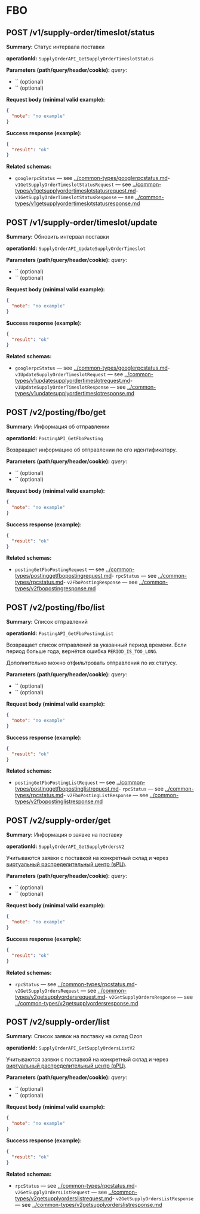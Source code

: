 # FBO

## POST /v1/supply-order/timeslot/status

**Summary:** Статус интервала поставки

**operationId:** `SupplyOrderAPI_GetSupplyOrderTimeslotStatus`

**Parameters (path/query/header/cookie):**
_query_:
- `` (optional)
- `` (optional)

**Request body (minimal valid example):**
```json
{
  "note": "no example"
}
```

**Success response (example):**
```json
{
  "result": "ok"
}
```

**Related schemas:**
- `googlerpcStatus` — see [../common-types/googlerpcstatus.md](../common-types/googlerpcstatus.md)- `v1GetSupplyOrderTimeslotStatusRequest` — see [../common-types/v1getsupplyordertimeslotstatusrequest.md](../common-types/v1getsupplyordertimeslotstatusrequest.md)- `v1GetSupplyOrderTimeslotStatusResponse` — see [../common-types/v1getsupplyordertimeslotstatusresponse.md](../common-types/v1getsupplyordertimeslotstatusresponse.md)
## POST /v1/supply-order/timeslot/update

**Summary:** Обновить интервал поставки

**operationId:** `SupplyOrderAPI_UpdateSupplyOrderTimeslot`

**Parameters (path/query/header/cookie):**
_query_:
- `` (optional)
- `` (optional)

**Request body (minimal valid example):**
```json
{
  "note": "no example"
}
```

**Success response (example):**
```json
{
  "result": "ok"
}
```

**Related schemas:**
- `googlerpcStatus` — see [../common-types/googlerpcstatus.md](../common-types/googlerpcstatus.md)- `v1UpdateSupplyOrderTimeslotRequest` — see [../common-types/v1updatesupplyordertimeslotrequest.md](../common-types/v1updatesupplyordertimeslotrequest.md)- `v1UpdateSupplyOrderTimeslotResponse` — see [../common-types/v1updatesupplyordertimeslotresponse.md](../common-types/v1updatesupplyordertimeslotresponse.md)
## POST /v2/posting/fbo/get

**Summary:** Информация об отправлении

**operationId:** `PostingAPI_GetFboPosting`

Возвращает информацию об отправлении по его идентификатору.

**Parameters (path/query/header/cookie):**
_query_:
- `` (optional)
- `` (optional)

**Request body (minimal valid example):**
```json
{
  "note": "no example"
}
```

**Success response (example):**
```json
{
  "result": "ok"
}
```

**Related schemas:**
- `postingGetFboPostingRequest` — see [../common-types/postinggetfbopostingrequest.md](../common-types/postinggetfbopostingrequest.md)- `rpcStatus` — see [../common-types/rpcstatus.md](../common-types/rpcstatus.md)- `v2FboPostingResponse` — see [../common-types/v2fbopostingresponse.md](../common-types/v2fbopostingresponse.md)
## POST /v2/posting/fbo/list

**Summary:** Список отправлений

**operationId:** `PostingAPI_GetFboPostingList`

Возвращает список отправлений за указанный период времени.
 Если период больше года, вернётся ошибка `PERIOD_IS_TOO_LONG`.
 
 Дополнительно можно отфильтровать отправления по их статусу.

**Parameters (path/query/header/cookie):**
_query_:
- `` (optional)
- `` (optional)

**Request body (minimal valid example):**
```json
{
  "note": "no example"
}
```

**Success response (example):**
```json
{
  "result": "ok"
}
```

**Related schemas:**
- `postingGetFboPostingListRequest` — see [../common-types/postinggetfbopostinglistrequest.md](../common-types/postinggetfbopostinglistrequest.md)- `rpcStatus` — see [../common-types/rpcstatus.md](../common-types/rpcstatus.md)- `v2FboPostingListResponse` — see [../common-types/v2fbopostinglistresponse.md](../common-types/v2fbopostinglistresponse.md)
## POST /v2/supply-order/get

**Summary:** Информация о заявке на поставку

**operationId:** `SupplyOrderAPI_GetSupplyOrdersV2`

Учитываются заявки с поставкой на конкретный склад и через [виртуальный распределительный центр (вРЦ)](https://seller-edu.ozon.ru/fbo/scheme-of-work/about#чем-отличаются-процессы-при-заявках-через-врц-и-напрямую-на-склад).

**Parameters (path/query/header/cookie):**
_query_:
- `` (optional)
- `` (optional)

**Request body (minimal valid example):**
```json
{
  "note": "no example"
}
```

**Success response (example):**
```json
{
  "result": "ok"
}
```

**Related schemas:**
- `rpcStatus` — see [../common-types/rpcstatus.md](../common-types/rpcstatus.md)- `v2GetSupplyOrdersRequest` — see [../common-types/v2getsupplyordersrequest.md](../common-types/v2getsupplyordersrequest.md)- `v2GetSupplyOrdersResponse` — see [../common-types/v2getsupplyordersresponse.md](../common-types/v2getsupplyordersresponse.md)
## POST /v2/supply-order/list

**Summary:** Список заявок на поставку на склад Ozon

**operationId:** `SupplyOrderAPI_GetSupplyOrdersListV2`

Учитываются заявки с поставкой на конкретный склад и через [виртуальный распределительный центр (вРЦ)](https://seller-edu.ozon.ru/fbo/scheme-of-work/about#чем-отличаются-процессы-при-заявках-через-врц-и-напрямую-на-склад).

**Parameters (path/query/header/cookie):**
_query_:
- `` (optional)
- `` (optional)

**Request body (minimal valid example):**
```json
{
  "note": "no example"
}
```

**Success response (example):**
```json
{
  "result": "ok"
}
```

**Related schemas:**
- `rpcStatus` — see [../common-types/rpcstatus.md](../common-types/rpcstatus.md)- `v2GetSupplyOrdersListRequest` — see [../common-types/v2getsupplyorderslistrequest.md](../common-types/v2getsupplyorderslistrequest.md)- `v2GetSupplyOrdersListResponse` — see [../common-types/v2getsupplyorderslistresponse.md](../common-types/v2getsupplyorderslistresponse.md)
